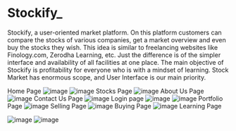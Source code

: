 # Stockify_

Stockify, a user-oriented market platform. On this platform customers can compare the stocks of various companies, get a market overview and even buy the stocks they wish. This idea  is similar to freelancing websites like Finology.com, Zerodha Learning, etc. Just the difference is of the simpler interface and availability of all facilities at one place. The main objective of Stockify is profitability for everyone who is with a mindset of learning. Stock Market has enormous scope, and User Interface is our main priority.

Home Page
![image](https://user-images.githubusercontent.com/91384754/209194496-b340366f-5de5-4eb1-9d1f-8024277bc79b.png)
![image](https://user-images.githubusercontent.com/91384754/209195192-94309227-f5ce-4e4c-aba3-76940c9c4ac2.png)
Stocks Page
![image](https://user-images.githubusercontent.com/91384754/209194577-28e66383-af7e-4804-b567-8272e7728947.png)
About Us Page
![image](https://user-images.githubusercontent.com/91384754/209194635-5338ad58-1eb8-4a6c-aad1-6654920c06b0.png)
Contact Us Page
![image](https://user-images.githubusercontent.com/91384754/209194683-0187d465-843a-487c-93aa-42a6f5fad89a.png)
Login page
![image](https://user-images.githubusercontent.com/91384754/209194745-20cac75f-df3e-448d-ba76-388851a0133e.png)
![image](https://user-images.githubusercontent.com/91384754/209194796-3ab50f78-080b-4de9-a04b-d1057d96b32f.png)
Portfolio Page
![image](https://user-images.githubusercontent.com/91384754/209194926-1d8e2856-5c42-4c0e-b675-d3fd75f92505.png)
Selling Page
![image](https://user-images.githubusercontent.com/91384754/209194974-e0e00b47-76a3-4c91-afe2-01c73b067f35.png)
Buying Page
![image](https://user-images.githubusercontent.com/91384754/209195033-d8f14f9d-eded-4b94-b161-eb490b7850e8.png)
Learning Page

![image](https://user-images.githubusercontent.com/91384754/209195077-ed325c90-6c3f-4fb3-b336-2d259f4549c9.png)
![image](https://user-images.githubusercontent.com/91384754/209195134-33c41e1a-26ce-4139-abaa-511b01872cc0.png)
